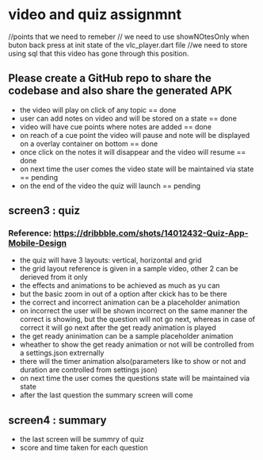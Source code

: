 # video and quiz assignmnt


//points that we need to remeber
// we need to use showNOtesOnly when buton back press at init state of the vlc_player.dart file
//we need to store using sql that this video has gone through this position.

## Please create a GitHub repo to share the codebase and also share the generated APK





- the video will play on click of any topic  == done
- user can add notes on video and will be stored on a state == done
- video will have cue points where notes are added  == done
- on reach of a cue point the video will pause and note will be displayed on a overlay container on bottom ==  done
- once click on the notes it will disappear and the video will resume == done
- on next time the user comes the video state will be maintained via state == pending
- on the end of the video the quiz will launch == pending

## screen3 : quiz

### Reference: https://dribbble.com/shots/14012432-Quiz-App-Mobile-Design

- the quiz will have 3 layouts: vertical, horizontal and grid
- the grid layout reference is given in a sample video, other 2 can be derieved from it only
- the effects and animations to be achieved as much as yu can
- but the basic zoom in out of a option after ckick has to be there
- the correct and incorrect animation can be a placeholder animation
- on incorrect the user will be shown incorrect on the same manner the correct is showing, but the question will not go next, whereas in case of correct it will go next after the get ready animation is played
- the get ready aninimation can be a sample placeholder animation
- wheather to show the get ready animation or not will be controlled from a settings.json extrernally
- there will the timer animation also(parameters like to show or not and duration are controlled from settings json)
- on next time the user comes the questions state will be maintained via state
- after the last question the summary screen will come

## screen4 : summary
- the last screen will be summry of quiz 
- score and time taken for each question

